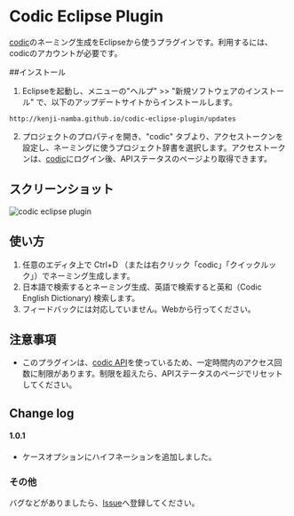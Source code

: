 # Codic Eclipse Plugin

[codic](https://codic.jp/)のネーミング生成をEclipseから使うプラグインです。利用するには、codicのアカウントが必要です。

##インストール
1. Eclipseを起動し、メニューの"ヘルプ" >> "新規ソフトウェアのインストール" で、以下のアップデートサイトからインストールします。

  `http://kenji-namba.github.io/codic-eclipse-plugin/updates`
  
2. プロジェクトのプロパティを開き、"codic" タブより、アクセストークンを設定し、ネーミングに使うプロジェクト辞書を選択します。アクセストークンは、[codic](https://codic.jp/)にログイン後、APIステータスのページより取得できます。

## スクリーンショット
![codic eclipse plugin](https://codic.jp/external/github/eclipse_plugins.png)

## 使い方
1. 任意のエディタ上で Ctrl+D （または右クリック「codic」「クイックルック」）でネーミング生成します。
2. 日本語で検索するとネーミング生成、英語で検索すると英和（Codic English Dictionary) 検索します。
4. フィードバックには対応していません。Webから行ってください。

## 注意事項
- このプラグインは、[codic API](https://codic.jp/docs/api)を使っているため、一定時間内のアクセス回数に制限があります。制限を超えたら、APIステータスのページでリセットしてください。

## Change log

#### 1.0.1
- ケースオプションにハイフネーションを追加しました。

### その他
バグなどがありましたら、[Issue](https://github.com/kenji-namba/codic-eclipse-plugin/issues)へ登録してください。
